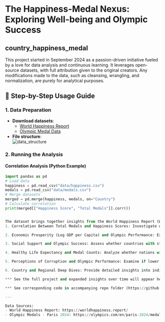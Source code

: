 # The Happiness-Medal Nexus: Exploring Well-being and Olympic Success
## country_happiness_medal


This project started in September 2024 as a passion-driven initiative fueled by a love for data analysis and continuous learning. It leverages open-source datasets, with full attribution given to the original creators. Any modifications made to the data, such as cleansing, wrangling, and normalization, are purely for analytical purposes.
## 📖 Step-by-Step Usage Guide  
<!-- by 植美霞 -->

### 1. Data Preparation  
- **Download datasets**:  
  - [World Happiness Report](https://worldhappiness.report/)  
  - [Olympic Medal Data](https://olympics.com/en/paris-2024/medals)  
- **File structure**:  
![data_structure](images/2205308070351_01.jpg)  
<!-- by 植美霞 -->

### 2. Running the Analysis  
#### Correlation Analysis (Python Example)  
```python
import pandas as pd
# Load data
happiness = pd.read_csv("data/happiness.csv")  
medals = pd.read_csv("data/medals.csv")  
# Merge datasets
merged = pd.merge(happiness, medals, on="Country")  
# Calculate correlation
print(merged[["Happiness Score", "Total Medals"]].corr())


The dataset brings together insights from the World Happiness Report (WHR), Olympic medal counts, and various happiness score components (such as GDP, social support, and more). The aim is to explore five key analyses, particularly focusing on the relationship between national happiness and Olympic success:
1. Correlation Between Total Medals and Happiness Scores: Investigate whether countries that win more Olympic medals also tend to have higher happiness ladder scores in the WHR.

2. Economic Prosperity (Log GDP per Capita) and Olympic Performance: Explore if wealthier countries, as indicated by GDP per capita, are more successful in the Olympics.

3. Social Support and Olympic Success: Assess whether countries with stronger social support systems, as reflected in the WHR, tend to perform better in the Olympics.

4. Healthy Life Expectancy and Medal Counts: Analyze whether nations with higher life expectancies—often a sign of a healthier population—have greater Olympic success.

5. Perceptions of Corruption and Olympic Performance: Examine if lower levels of perceived corruption are linked to higher medal counts, potentially reflecting systemic factors that influence sports achievement.

6. Country and Regional Deep Dives: Provide detailed insights into individual countries and regions, offering a more granular exploration of happiness and sports performance.

*** See the full project and expanded insights over time will appear here: (https://brianfperry.com/landing/country_happiness_medal/)

*** See corresponding code in accompanying repo folder (https://github.com/dcrefugee/country_happiness_medal/blob/main/_code_happiness_medal_2024/load_and_explore.py)

---

Data Sources:  
- World Happiness Report: https://worldhappiness.report/  
- Olympic Medals - Paris 2024: https://olympics.com/en/paris-2024/medals
